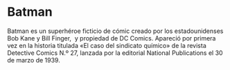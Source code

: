 # Batman

Batman es un superhéroe ficticio de cómic creado por los estadounidenses Bob Kane y Bill Finger, ​ y propiedad de DC Comics.
Apareció por primera vez en la historia titulada «El caso del sindicato químico» de la revista Detective Comics N.º 27, 
lanzada por la editorial National Publications el 30 de marzo de 1939.
